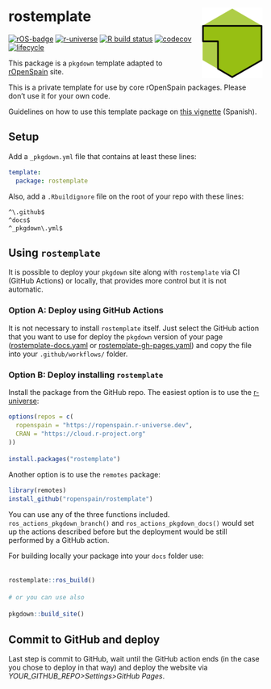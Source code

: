 
<!-- README.md is generated from README.Rmd. Please edit that file -->

# rostemplate <img src="man/figures/logo.png" align="right" width="120"/>

<!-- badges: start -->

[![rOS-badge](https://ropenspain.github.io/rostemplate/reference/figures/ropenspain-badge.svg)](https://ropenspain.es/)
[![r-universe](https://ropenspain.r-universe.dev/badges/rostemplate)](https://ropenspain.r-universe.dev/)
[![R build
status](https://github.com/ropenspain/rostemplate/workflows/R-CMD-check/badge.svg)](https://github.com/ropenspain/rostemplate/actions)
[![codecov](https://app.codecov.io/gh/ropenspain/rostemplate/branch/main/graph/badge.svg)](https://app.codecov.io/gh/ropenspain/rostemplate)
[![lifecycle](https://lifecycle.r-lib.org/articles/figures/lifecycle-experimental.svg)](https://lifecycle.r-lib.org/articles/stages.html#experimental)
<!-- badges: end -->

This package is a `pkgdown` template adapted to
[rOpenSpain](https://ropenspain.es/) site.

This is a private template for use by core rOpenSpain packages. Please
don’t use it for your own code.

Guidelines on how to use this template package on [this
vignette](https://ropenspain.github.io/rostemplate/articles/rostemplate.html)
(Spanish).

## Setup

Add a `_pkgdown.yml` file that contains at least these lines:

``` yaml
template:
  package: rostemplate
```

Also, add a `.Rbuildignore` file on the root of your repo with these
lines:

    ^\.github$
    ^docs$
    ^_pkgdown\.yml$

## Using `rostemplate`

It is possible to deploy your `pkgdown` site along with `rostemplate`
via CI (GitHub Actions) or locally, that provides more control but it is
not automatic.

### Option A: Deploy using GitHub Actions

It is not necessary to install `rostemplate` itself. Just select the
GitHub action that you want to use for deploy the `pkgdown` version of
your page
([rostemplate-docs.yaml](https://github.com/ropenspain/rostemplate/blob/main/inst/yaml/rostemplate-docs.yaml)
or
[rostemplate-gh-pages.yaml](https://github.com/ropenspain/rostemplate/blob/main/inst/yaml/rostemplate-gh-pages.yaml))
and copy the file into your `.github/workflows/` folder.

### Option B: Deploy installing `rostemplate`

Install the package from the GitHub repo. The easiest option is to use
the [r-universe](https://ropenspain.r-universe.dev/ui#builds):

``` r
options(repos = c(
  ropenspain = "https://ropenspain.r-universe.dev",
  CRAN = "https://cloud.r-project.org"
))

install.packages("rostemplate")
```

Another option is to use the `remotes` package:

``` r
library(remotes)
install_github("ropenspain/rostemplate")
```

You can use any of the three functions included.
`ros_actions_pkgdown_branch()` and `ros_actions_pkgdown_docs()` would
set up the actions described before but the deployment would be still
performed by a GitHub action.

For building locally your package into your `docs` folder use:

``` r

rostemplate::ros_build()

# or you can use also

pkgdown::build_site()
```

## Commit to GitHub and deploy

Last step is commit to GitHub, wait until the GitHub action ends (in the
case you chose to deploy in that way) and deploy the website via
*YOUR\_GITHUB\_REPO\>Settings\>GitHub Pages*.
